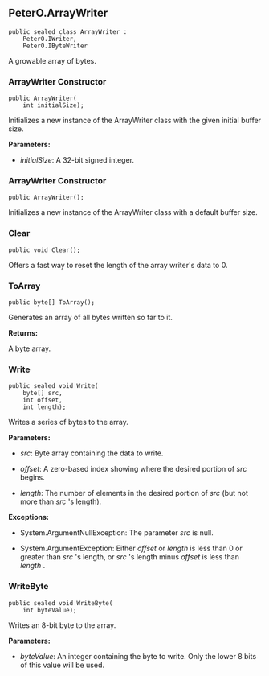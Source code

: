 ## PeterO.ArrayWriter

    public sealed class ArrayWriter :
        PeterO.IWriter,
        PeterO.IByteWriter

A growable array of bytes.

### ArrayWriter Constructor

    public ArrayWriter(
        int initialSize);

Initializes a new instance of the ArrayWriter class with the given initial buffer size.

<b>Parameters:</b>

 * <i>initialSize</i>: A 32-bit signed integer.

### ArrayWriter Constructor

    public ArrayWriter();

Initializes a new instance of the ArrayWriter class with a default buffer size.

### Clear

    public void Clear();

Offers a fast way to reset the length of the array writer's data to 0.

### ToArray

    public byte[] ToArray();

Generates an array of all bytes written so far to it.

<b>Returns:</b>

A byte array.

### Write

    public sealed void Write(
        byte[] src,
        int offset,
        int length);

Writes a series of bytes to the array.

<b>Parameters:</b>

 * <i>src</i>: Byte array containing the data to write.

 * <i>offset</i>: A zero-based index showing where the desired portion of  <i>src</i>
 begins.

 * <i>length</i>: The number of elements in the desired portion of  <i>src</i>
 (but not more than  <i>src</i>
's length).

<b>Exceptions:</b>

 * System.ArgumentNullException:
The parameter  <i>src</i>
 is null.

 * System.ArgumentException:
Either  <i>offset</i>
 or  <i>length</i>
 is less than 0 or greater than  <i>src</i>
 's length, or  <i>src</i>
 's length minus  <i>offset</i>
 is less than <i>length</i>
.

### WriteByte

    public sealed void WriteByte(
        int byteValue);

Writes an 8-bit byte to the array.

<b>Parameters:</b>

 * <i>byteValue</i>: An integer containing the byte to write. Only the lower 8 bits of this value will be used.
